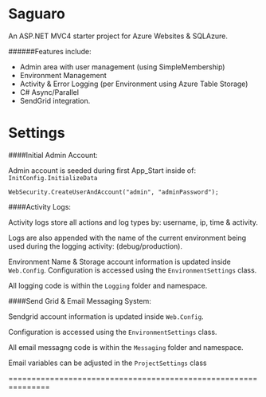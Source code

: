 Saguaro
=======

An ASP.NET MVC4 starter project for Azure Websites & SQLAzure.

######Features include:

* Admin area with user management (using SimpleMembership)
* Environment Management
* Activity &amp; Error Logging (per Environment using Azure Table Storage)
* C# Async/Parallel
* SendGrid integration.



Settings
========

####Initial Admin Account:

Admin account is seeded during first App_Start inside of: `InitConfig.InitializeData`

    WebSecurity.CreateUserAndAccount("admin", "adminPassword");



####Activity Logs:

Activity logs store all actions and log types by: username, ip, time & activity.

Logs are also appended with the name of the current environment being used during the logging activity: (debug/production).

Environment Name & Storage account information is updated inside `Web.Config`. Configuration is accessed using the `EnvironmentSettings` class.

All logging code is within the `Logging` folder and namespace.



####Send Grid & Email Messaging System:


Sendgrid account information is updated inside `Web.Config`.

Configuration is accessed using the `EnvironmentSettings` class.

All email messagng code is within the `Messaging` folder and namespace.

Email variables can be adjusted in the `ProjectSettings` class

===============================================================
